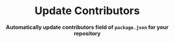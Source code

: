 <h1 align="center">Update Contributors</h1>
<p align="center"><strong>Automatically update contributors field of <code>package.json</code> for your repository</strong></p>
